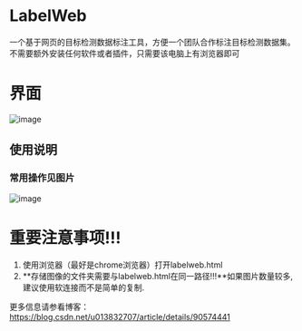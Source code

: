 # LabelWeb
一个基于网页的目标检测数据标注工具，方便一个团队合作标注目标检测数据集。不需要额外安装任何软件或者插件，只需要该电脑上有浏览器即可

# 界面
![image](https://img-blog.csdnimg.cn/20190526114232387.png?x-oss-process=image/watermark,type_ZmFuZ3poZW5naGVpdGk,shadow_10,text_aHR0cHM6Ly9ibG9nLmNzZG4ubmV0L3UwMTM4MzI3MDc=,size_16,color_FFFFFF,t_70)

## 使用说明
### 常用操作见图片

![image](https://github.com/PingHGao/LabelWeb/blob/master/welcome.jpg)

# 重要注意事项!!!
1. 使用浏览器（最好是chrome浏览器）打开labelweb.html
2. **存储图像的文件夹需要与labelweb.html在同一路径!!!**如果图片数量较多,建议使用软连接而不是简单的复制.

更多信息请参看博客：https://blog.csdn.net/u013832707/article/details/90574441
